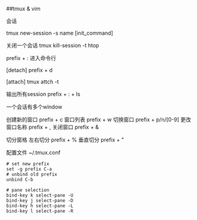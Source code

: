 ##tmux & vim


会话

tmux new-session -s name [init_command]

关闭一个会话
tmux kill-session -t htop

prefix + :  进入命令行

[detach]
prefix + d

[attach]
tmux attch -t <target-session>

输出所有session
prefix + : + ls  

一个会话有多个window

创建新的窗口
prefix + c
窗口列表
prefix + w
切换窗口
prefix + p/n/[0-9]
更改窗口名称
prefix + ,
关闭窗口
prefix + &



切分窗格
左右切分
prefix + %
垂直切分
prefix + "

配置文件
~/.tmux.conf
	
	# set new prefix
	set -g prefix C-a
	# unbind old prefix
	unbind C-b
	
	# pane selection
	bind-key k select-pane -U
	bind-key j select-pane -D
	bind-key h select-pane -L
	bind-key l select-pane -R




 
